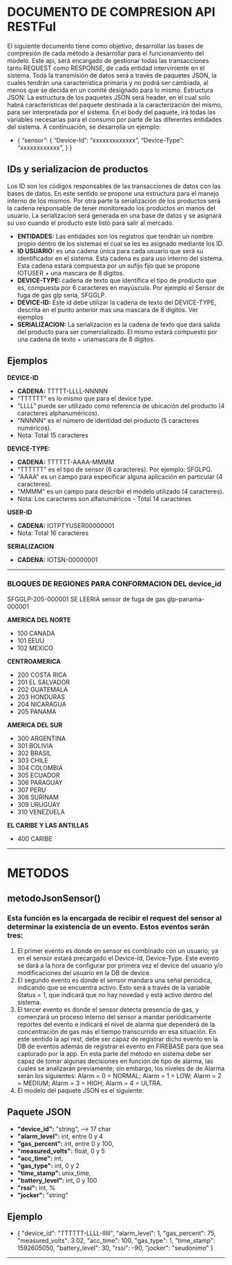 # DOCUMENTO DE COMPRESION API RESTFul

El siguiente documento tiene como objetivo, desarrollar las bases de compresión de cada método a desarrollar para el funcionamiento del modelo.
Este api, será encargado de gestionar todas las transacciones tanto REQUEST como RESPONSE, de cada entidad interviniente en el sistema.
Toda la transmisión de datos será a través de paquetes JSON, la cuales tendrán una característica primaria y no podrá ser cambiada, al menos que se decida en un comité designado para lo mismo.
Estructura JSON: La estructura de los paquetes JSON será header, en el cual solo habrá características del paquete destinada a la caracterización del mismo, para ser interpretada por el sistema. En el body del paquete, irá todas las variables necesarias para el consumo por parte de las diferentes entidades del sistema. A continuación, se desarrolla un ejemplo:

* { 
	“sensor”: {
  		“Device-Id”: “xxxxxxxxxxxxx”,
		“Device-Type”: “xxxxxxxxxxxx”,
	}
 }
## IDs y serializacion de productos
Los ID son los códigos responsables de las transacciones de datos con las bases de datos. En este sentido se propone una estructura para el manejo interno de los mismos. Por otra parte la serialización de los productos será la cadena responsable de tener monitoreado los productos en manos del usuario. La serializacion será generada en una base de datos y se asignará su uso cuando el producto este listo para salir al mercado.

* **ENTIDADES:** Las entidades son los registros que tendrán un nombre propio dentro de los sistemas el cual se les es asignado mediante los ID.
* **ID USUARIO:** es una cadena única para cada usuario que será su identificador en el sistema. Esta cadena es para uso interno del sistema. Esta cadena estará compuesta por un sufijo fijo que se propone IOTUSER + una mascara de 8 dígitos.
* **DEVICE-TYPE:** cadena de texto que identifica el tipo de producto que es, compuesta por 6 caracteres en mayúscula. Por ejemplo el Sensor de fuga de gas glp sería, SFGGLP.
* **DEVICE-ID:** Este id debe utilizar la cadena de texto del DEVICE-TYPE, descrita en el punto anterior mas una mascara de 8 dígitos. Ver ejemplos
* **SERIALIZACION:** La serializacion es la cadena de texto que dará salida del producto para ser comercializado. El mismo estará compuesto por una cadena de texto + unamascara de 8 dígitos.

## Ejemplos
**DEVICE-ID**

*   **CADENA:** TTTTT-LLLL-NNNNN
*   "TTTTTT" es lo mismo que para el device type.
*   "LLLL" puede ser utilizado como referencia de ubicación del producto (4 caracteres alphanuméricos).
*   "NNNNN" es el número de identidad del producto (5 caracteres numéricos).
* Nota: Total 15 caracteres

**DEVICE-TYPE:**

*   **CADENA:** TTTTTT-AAAA-MMMM
*   "TTTTTT" es el tipo de sensor (6 caracteres). Por ejemplo: SFGLPG.
*   "AAAA" es un campo para especificar alguna aplicación en particular (4 caracteres).
*   "MMMM" es un campo para describir el modelo utilizado (4 caracteres).
* Nota: Los caracteres son alfanuméricos - Total 14 caracteres

**USER-ID**

* **CADENA:** IOTPTYUSER00000001
* Nota: Total 16 caracteres

**SERIALIZACION**

* **CADENA:** IOTSN-00000001

----------
### **BLOQUES DE REGIONES PARA CONFORMACION DEL device_id**

SFGGLP-205-000001
SE LEERIA sensor de fuga de gas glp-panama-000001

**AMERICA DEL NORTE**

- 100 CANADA
- 101 EEUU
- 102 MEXICO

**CENTROAMERICA**

- 200 COSTA RICA
- 201 EL SALVADOR
- 202 GUATEMALA
- 203 HONDURAS
- 204 NICARAGUA
- 205 PANAMA

**AMERICA DEL SUR**

- 300 ARGENTINA
- 301 BOLIVIA
- 302 BRASIL
- 303 CHILE
- 304 COLOMBIA
- 305 ECUADOR
- 306 PARAGUAY
- 307 PERU
- 308 SURINAM
- 309 URUGUAY
- 310 VENEZUELA

**EL CARIBE Y LAS ANTILLAS**

- 400 CARIBE

---

# METODOS

## metodoJsonSensor() 

### Esta función es la encargada de recibir el request del sensor al determinar la existencia de un evento. Estos eventos serán tres:
1. El primer evento es donde en sensor es combinado con un usuario; ya en el sensor estará precargado el Device-Id, Device-Type. Este evento se dará a la hora de configurar por primera vez el device del usuario y/o modificaciones del usuario en la DB de device.
2. El segundo evento es donde el sensor mandara una señal periódica, indicando que se encuentra activo. Esto será a través de la variable Status = 1, que indicará que no hay novedad y está activo dentro del sistema.
3. El tercer evento es donde el sensor detecta presencia de gas, y comenzará un proceso interno del sensor a mandar periódicamente reportes del evento e indicará el nivel de alarma que dependerá de la concentración de gas más el tiempo transcurrido en esa situación.  En este sentido la api rest, debe ser capaz de registrar dicho evento en la DB de eventos además de registrar el evento en FIREBASE para que sea capturado por la app. En esta parte del método en sistema debe ser capaz de tomar algunas decisiones en función de tipo de alarma, las cuales se analizarán previamente; sin embargo, los niveles de de Alarma serán los siguientes: Alarm = 0 = NORMAL; Alarm = 1 = LOW; Alarm = 2 = MEDIUM; Alarm = 3 = HIGH; Alarm = 4 = ULTRA.
4. El modelo del paquete JSON es el siguiente:

## Paquete JSON

- **"device_id":** "string", --> 17 char
- **"alarm_level":** int, entre 0 y 4
- **"gas_percent":** int, entre 0 y 100,
- **"measured_volts":** float, 0 y 5
- **"acc_time":** int,
- **"gas_type":** int, 0 y 2
- **"time_stamp":** unix_time,
- **"battery_level":** int, 0 y 100
- **"rssi":** int, %
- **"jocker":** "string"


## Ejemplo

* { 
"device_id": "TTTTTT-LLLL-IIIII",
"alarm_level": 1,
"gas_percent": 75,
"measured_volts": 3.02,
"acc_time": 100,
"gas_type": 1,
"time_stamp": 1592605050,
"battery_level": 30,
"rssi": -90,
"jocker": "seudonimo"
}




---
